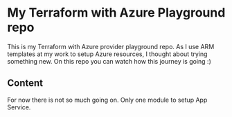 # My Terraform with Azure Playground repo

This is my Terraform with Azure provider playground repo. As I use ARM templates at my work to setup Azure resources, I thought about trying something new. On this repo you can watch how this journey is going :)

## Content

For now there is not so much going on. Only one module to setup App Service.
